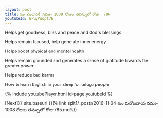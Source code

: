 ```yaml
---
layout: post
title: ఓం చందానినే నమః- 1008 రోజుల తపస్సులో రోజు  786
youtubeId: EPuyPuopt7E
---
```

 
 
Helps get goodness, bliss and peace and God's blessings
 
Helps remain focused, help generate inner energy 
 
Helps boost physical and mental health 
 
Helps remain grounded and generates a sense of gratitude towards the greater power 
 
Helps reduce bad karma
 
How to learn English in your sleep for telugu people
 
 
 
 


{% include youtubePlayer.html id=page.youtubeId %}
 
[Next]({{ site.baseurl }}{% link split1/_posts/2016-11-04-ఓం మనోజవాయ నమః- 1008 రోజుల తపస్సులో రోజు  785.md%})
 

